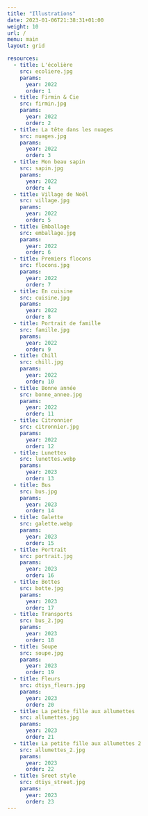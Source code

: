 ```yaml
---
title: "Illustrations"
date: 2023-01-06T21:38:31+01:00
weight: 10
url: /
menu: main
layout: grid

resources:
  - title: L'écolière
    src: ecoliere.jpg
    params:
      year: 2022
      order: 1
  - title: Firmin & Cie
    src: firmin.jpg
    params:
      year: 2022
      order: 2
  - title: La tête dans les nuages
    src: nuages.jpg
    params:
      year: 2022
      order: 3
  - title: Mon beau sapin
    src: sapin.jpg
    params:
      year: 2022
      order: 4
  - title: Village de Noël
    src: village.jpg
    params:
      year: 2022
      order: 5
  - title: Emballage
    src: emballage.jpg
    params:
      year: 2022
      order: 6
  - title: Premiers flocons
    src: flocons.jpg
    params:
      year: 2022
      order: 7
  - title: En cuisine
    src: cuisine.jpg
    params:
      year: 2022
      order: 8
  - title: Portrait de famille
    src: famille.jpg
    params:
      year: 2022
      order: 9
  - title: Chill
    src: chill.jpg
    params:
      year: 2022
      order: 10
  - title: Bonne année
    src: bonne_annee.jpg
    params:
      year: 2022
      order: 11
  - title: Citronnier
    src: citronnier.jpg
    params:
      year: 2022
      order: 12
  - title: Lunettes
    src: lunettes.webp
    params:
      year: 2023
      order: 13
  - title: Bus
    src: bus.jpg
    params:
      year: 2023
      order: 14
  - title: Galette
    src: galette.webp
    params:
      year: 2023
      order: 15
  - title: Portrait
    src: portrait.jpg
    params:
      year: 2023
      order: 16
  - title: Bottes
    src: botte.jpg
    params:
      year: 2023
      order: 17
  - title: Transports
    src: bus_2.jpg
    params:
      year: 2023
      order: 18
  - title: Soupe
    src: soupe.jpg
    params:
      year: 2023
      order: 19
  - title: Fleurs
    src: dtiys_fleurs.jpg
    params:
      year: 2023
      order: 20
  - title: La petite fille aux allumettes
    src: allumettes.jpg
    params:
      year: 2023
      order: 21
  - title: La petite fille aux allumettes 2
    src: allumettes_2.jpg
    params:
      year: 2023
      order: 22
  - title: Sreet style
    src: dtiys_street.jpg
    params:
      year: 2023
      order: 23
---
```

